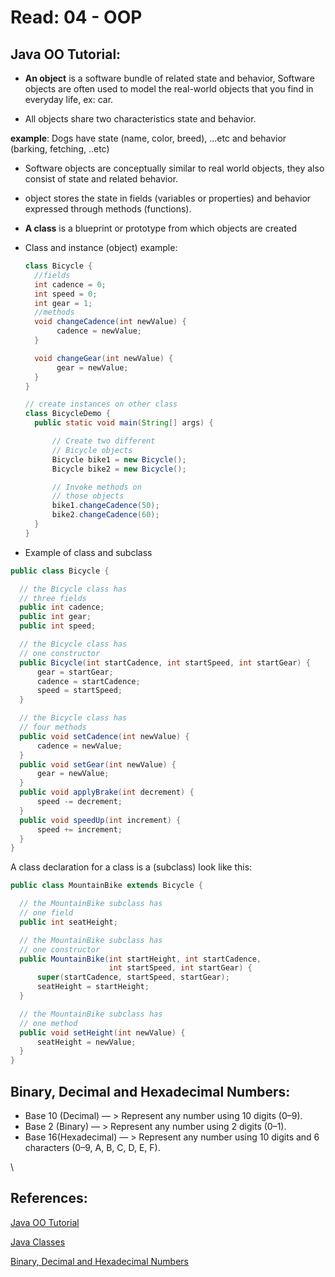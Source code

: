# Read: 04 - OOP

## Java OO Tutorial:

- **An object** is a software bundle of related state and behavior, Software objects are often used to model the real-world objects that you find in everyday life, ex: car.

- All objects share two characteristics state and behavior.

**example**: Dogs have state (name, color, breed), ...etc and behavior (barking, fetching, ..etc)

- Software objects are conceptually similar to real world objects, they also consist of state and related behavior.
- object stores the state in fields (variables or properties) and behavior expressed through methods (functions).

- **A class** is a blueprint or prototype from which objects are created

- Class and instance (object) example:

  ```java
  class Bicycle {
    //fields
    int cadence = 0;
    int speed = 0;
    int gear = 1;
    //methods
    void changeCadence(int newValue) {
         cadence = newValue;
    }

    void changeGear(int newValue) {
         gear = newValue;
    }
  }

  // create instances on other class
  class BicycleDemo {
    public static void main(String[] args) {

        // Create two different
        // Bicycle objects
        Bicycle bike1 = new Bicycle();
        Bicycle bike2 = new Bicycle();

        // Invoke methods on
        // those objects
        bike1.changeCadence(50);
        bike2.changeCadence(60);
    }
  }

  ```

- Example of class and subclass

```java
public class Bicycle {

  // the Bicycle class has
  // three fields
  public int cadence;
  public int gear;
  public int speed;

  // the Bicycle class has
  // one constructor
  public Bicycle(int startCadence, int startSpeed, int startGear) {
      gear = startGear;
      cadence = startCadence;
      speed = startSpeed;
  }

  // the Bicycle class has
  // four methods
  public void setCadence(int newValue) {
      cadence = newValue;
  }
  public void setGear(int newValue) {
      gear = newValue;
  }
  public void applyBrake(int decrement) {
      speed -= decrement;
  }
  public void speedUp(int increment) {
      speed += increment;
  }
}
```

A class declaration for a class is a (subclass) look like this:

```java
public class MountainBike extends Bicycle {

  // the MountainBike subclass has
  // one field
  public int seatHeight;

  // the MountainBike subclass has
  // one constructor
  public MountainBike(int startHeight, int startCadence,
                      int startSpeed, int startGear) {
      super(startCadence, startSpeed, startGear);
      seatHeight = startHeight;
  }

  // the MountainBike subclass has
  // one method
  public void setHeight(int newValue) {
      seatHeight = newValue;
  }
}
```

## Binary, Decimal and Hexadecimal Numbers:

- Base 10 (Decimal) — > Represent any number using 10 digits (0–9).
- Base 2 (Binary) — > Represent any number using 2 digits (0–1).
- Base 16(Hexadecimal) — > Represent any number using 10 digits and 6 characters (0–9, A, B, C, D, E, F).

\


## References:

[Java OO Tutorial](https://docs.oracle.com/javase/tutorial/java/concepts/)
<br/>

[Java Classes](https://docs.oracle.com/javase/tutorial/java/javaOO/classes.html)
<br/>

[Binary, Decimal and Hexadecimal Numbers](https://www.mathsisfun.com/binary-decimal-hexadecimal.html)
